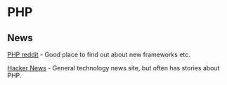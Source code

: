 PHP
===

News
----

[PHP reddit](http://www.reddit.com/r/PHP) - Good place to find out about new frameworks etc.

[Hacker News](http://news.ycombinator.com) - General technology news site, but often has stories about PHP.
